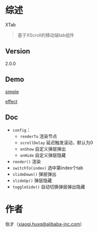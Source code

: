 # 综述
XTab

> 基于XScroll的移动端tab组件

## Version

2.0.0

## Demo

[simple](../demo/index.html)

[effect](../demo/effect.html)

## Doc

* `config`：
    * `renderTo` 渲染节点
    * `scrollDelay` 延迟触发滚动，默认为0
    * `onShow` 自定义弹层弹出
    * `onHide` 自定义弹层隐藏
* `render()` 渲染
* `switchTo(index)` 选中第index个tab
* `slideDown()` 弹层弹出
* `slideUp()` 弹层隐藏
* `toggleSide()` 自动切换弹层弹出隐藏

# 作者
伯才（xiaoqi.huxq@alibaba-inc.com）




